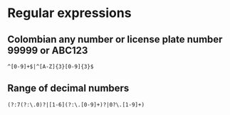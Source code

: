 # Regular expressions

## Colombian any number or license plate number 99999 or ABC123
```
^[0-9]+$|^[A-Z]{3}[0-9]{3}$
```

## Range of decimal numbers
```
(?:7(?:\.0)?|[1-6](?:\.[0-9]+)?|0?\.[1-9]+)
```

